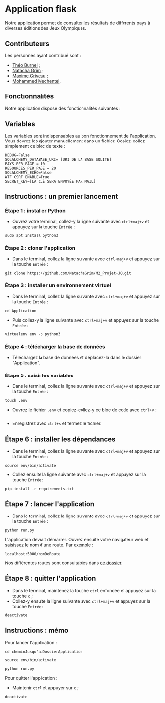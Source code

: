 # Application flask
Notre application permet de consulter les résultats de différents pays à diverses éditions des Jeux Olympiques.

## Contributeurs
Les personnes ayant contribué sont :
- [Théo Burnel](https://github.com/TheoBurnel) ;
- [Natacha Grim](https://github.com/NatachaGrim) ;
- [Maxime Griveau](https://github.com/Maxime-Griveau) ;
- [Mohammed Mechentel]().

## Fonctionnalités
Notre application dispose des fonctionnalités suivantes :

## Variables
Les variables sont indispensables au bon fonctionnement de l'application. Vous devrez les ajouter manuellement dans un fichier. Copiez-collez simplement ce bloc de texte :

```text
DEBUG=False
SQLALCHEMY_DATABASE_URI= [URI DE LA BASE SQLITE]
PAYS_PER_PAGE = 10 
RESOURCES_PER_PAGE = 20
SQLALCHEMY_ECHO=False
WTF_CSRF_ENABLE=True
SECRET_KEY=[LA CLÉ SERA ENVOYÉE PAR MAIL]
```

## Instructions : un premier lancement

### Étape 1 : installer Python
- Ouvrez votre terminal, collez-y la ligne suivante avec ```ctrl+maj+v``` et appuyez sur la touche ```Entrée``` :

```shell
sudo apt install python3
```

### Étape 2 : cloner l'application
- Dans le terminal, collez la ligne suivante avec ```ctrl+maj+v``` et appuyez sur la touche ```Entrée``` :

```shell
git clone https://github.com/NatachaGrim/M2_Projet-JO.git
```

### Étape 3 : installer un environnement virtuel
- Dans le terminal, collez la ligne suivante avec ```ctrl+maj+v``` et appuyez sur la touche ```Entrée``` :

```shell
cd Application
```

- Puis collez-y la ligne suivante avec ```ctrl+maj+v``` et appuyez sur la touche ```Entrée``` :

```shell
virtualenv env -p python3
```

### Étape 4 : télécharger la base de données
- Téléchargez la base de données et déplacez-la dans le dossier "Application".

### Étape 5 : saisir les variables
- Dans le terminal, collez la ligne suivante avec ```ctrl+maj+v``` et appuyez sur la touche ```Entrée``` :

```shell
touch .env
```

- Ouvrez le fichier ```.env``` et copiez-collez-y ce bloc de code avec ```ctrl+v``` :

```
```

- Enregistrez avec ```ctrl+s``` et fermez le fichier.

## Étape 6 : installer les dépendances
- Dans le terminal, collez la ligne suivante avec ```ctrl+maj+v``` et appuyez sur la touche ```Entrée``` :

```shell
source env/bin/activate
```

- Collez ensuite la ligne suivante avec ```ctrl+maj+v``` et appuyez sur la touche ```Entrée``` :

```shell
pip install -r requirements.txt
```

## Étape 7 : lancer l'application

- Dans le terminal, collez la ligne suivante avec ```ctrl+maj+v``` et appuyez sur la touche ```Entrée``` :

```shell
python run.py
```

L'application devrait démarrer. Ouvrez ensuite votre navigateur web et saisissez le nom d'une route. Par exemple :

```shell
localhost:5000/nomDeRoute
```

Nos différentes routes sont consultables dans [ce dossier]().

## Étape 8 : quitter l'application
- Dans le terminal, maintenez la touche ```ctrl``` enfoncée et appuyez sur la touche ```c``` ;
- Collez-y ensuite la ligne suivante avec ```ctrl+maj+v``` et appuyez sur la touche ```Entrée``` :

```shell
deactivate
```

## Instructions : mémo

Pour lancer l'application :
```shell
cd cheminJusqu'auDossierApplication
```

```shell
source env/bin/activate
```

```shell
python run.py
```

Pour quitter l'application :
- Maintenir ```ctrl``` et appuyer sur ```c``` ;

```shell
deactivate
```
